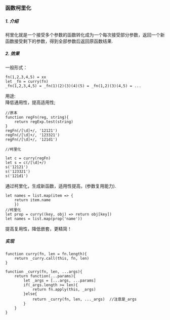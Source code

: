 ### 函数柯里化
##### 1. 介绍
柯里化就是一个接受多个参数的函数转化成为一个每次接受部分参数，返回一个新函数接受剩下的参数，得到全部参数后返回原函数结果.
##### 2. 效果
一般形式：<br>
```
fn(1,2,3,4,5) = xx
let _fn = curry(fn)
_fn(1,2,3,4,5) = _fn(1)(2)(3)(4)(5) = _fn(1,2)(3)(4,5) = ...
```
用途:<br>
降低通用性，提高适用性;<br>
```
//原本
function regFn(reg, string){
    return regExp.test(string)
}
regFn(/[\d]+/, '12121')
regFn(/[\d]+/, '123321')
regFn(/[\d]+/, '121d1')

//柯里化

let c = curry(regFn)
let s = c(/[\d]+/)
s('12121')
s('123321')
s('121d1')
```
通过柯里化，生成新函数，适用性提高，(参数复用能力).
```
let names = list.map(item => {
    return item.name
    })
//柯里化
let prop = curry((key, obj) => return obj[key])
let names = list.map(prop('name'))
```
提高复用性，降低嵌套，更精简！
##### 实现

```
function curry(fn, len = fn.length){
    return _curry.call(this, fn, len)
}

function _curry(fn, len, ...args){
    return function(...params){
        let _args = [...args, ...params]
        if(_args.length >= len){
            return fn.apply(this, _args)
        }else{
            return _curry(fn, len, ..._args)  //注意是_args
        }
    }
}

```

